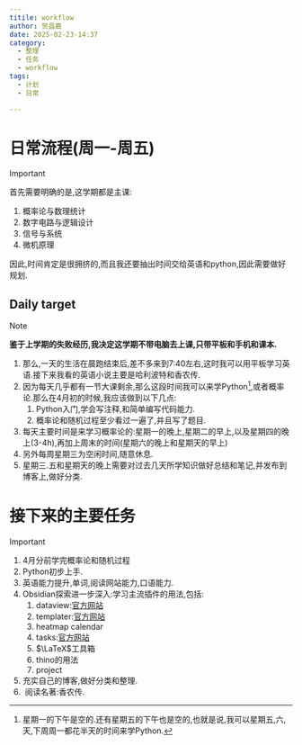 ```yaml
---
titile: workflow
author: 贺昌嘉
date: 2025-02-23-14:37
category: 
  - 整理
  - 任务
  - workflow
tags: 
  - 计划
  - 日常

---
```




# 日常流程(周一-周五)



> [!important]
>
> 首先需要明确的是,这学期都是主课:
>
> 1. 概率论与数理统计
> 2. 数字电路与逻辑设计
> 3. 信号与系统
> 4. 微机原理
>
> 因此,时间肯定是很拥挤的,而且我还要抽出时间交给英语和python,因此需要做好规划.



## Daily target

> [!note]
>
> **鉴于上学期的失败经历,我决定这学期不带电脑去上课,只带平板和手机和课本.**
>
> 1. 那么,一天的生活在晨跑结束后,差不多来到7:40左右,这时我可以用平板学习英语.接下来我看的英语小说主要是哈利波特和香农传.
> 2. 因为每天几乎都有一节大课剩余,那么这段时间我可以来学Python[^1],或者概率论.那么在4月初的时候,我应该做到以下几点:
>    1. Python入门,学会写注释,和简单编写代码能力.
>    2. 概率论和随机过程至少看过一遍了,并且写了题目.
> 3. 每天主要时间是来学习概率论的:星期一的晚上,星期二的早上,以及星期四的晚上(3-4h),再加上周末的时间(星期六的晚上和星期天的早上)
> 4. 另外每周星期三为空闲时间,随意休息.
> 5. 星期三.五和星期天的晚上需要对过去几天所学知识做好总结和笔记,并发布到博客上,做好分类.



# 接下来的主要任务



> [!important]
>
> 1. 4月分前学完概率论和随机过程
> 2. Python初步上手.
> 3. 英语能力提升,单词,阅读网站能力,口语能力.
> 4. Obsidian探索进一步深入:学习主流插件的用法,包括:
>    1. dataview:[官方网站](https://blacksmithgu.github.io/obsidian-dataview/)
>    2. templater:[官方网站](https://silentvoid13.github.io/Templater/)
>    3. heatmap calendar
>    4. tasks:[官方网站](https://publish.obsidian.md/tasks/Introduction)
>    5. $\LaTeX$工具箱
>    6. thino的用法
>    7. project
> 5. 充实自己的博客,做好分类和整理.
> 6. ​                                                                                                                                                                                                                                                                                                                                                                                                                                                                                                                                                                                                                                                                                                                                                                                                                                                                                                                                                                                                                                                                                                                                                                                                                                                                                                                                                                                                                                                                                                                                                                                                                                                                                                                                                                                                                                                                                                                                                                                                                                                                                                                                                                                                                                                                                                                                                                                                                                                                                                                                                                                                                                                                                                                                                                                                                                                                                                                                                                                                                                                                                                                                                                                                                                                                                                                                                                                                                                                                                                                                                                                                                                                                                                                                                                                                                                                                                                                                                                                                                                                                                                                                                                                                                                                                                                                                                                                                                                                                                                                                                                                                                                                                                                                                                                                                                                                                                                                                                                                                                                                                                                                                                                                                                                                                                                                                                                                                                                                                                                                                                                                                                                                                                                                                                                                                                                                                                                                                                                                                                                                                                                                                                                                                                                                                                                                                                                                                                                                                                                                                                                                                                                                                                                                                                                                                                                                                                                                                                                                                                                                                                                                                                                                                                                                                                                                                                                                                                                                                                                                                                                                                                                                                                                                                                                                                                                                                                                                                                                                                                                                                                                                                                                                                                                                                                                                                                                                                                                                                                                                                                                                                                                                                                                                                                                                                                                                                                                                                                                                                                                                                                                                                                                                                                                                                                                                                                                                                                                                                                                                                                                                                                                                                                                                                                                                                                                                                                                                                                                                                                                                                                                                                                                                                                                                                                                                                                                                                                                                                                                                                                                                                                                                                                                                                                                                                                                                                                                                                                                                                                                                                                                                                                                                                                                                                                                                                                                                                                                                                                                                                                                                                                                                                                                                                                                                                                                                                                                                                                                                                                                                                                                                                                                                                                                                                                                                                                                                                                                                                               阅读名著:香农传.

















[^1]: 星期一的下午是空的.还有星期五的下午也是空的,也就是说,我可以星期五,六,天,下周周一都花半天的时间来学Python.